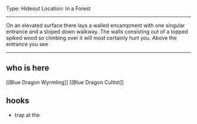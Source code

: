 Type: Hideout
Location: In a Forest

---

On an elevated surface there lays a walled encampment with one singular entrance and a sloped down walkway. The walls consisting out of a topped spiked wood so climbing over it will most certainly hurt you. Above the entrance you see 

---

## who is here

[[Blue Dragon Wyrmling]]
[[Blue Dragon Cultist]]

## hooks

- trap at the 